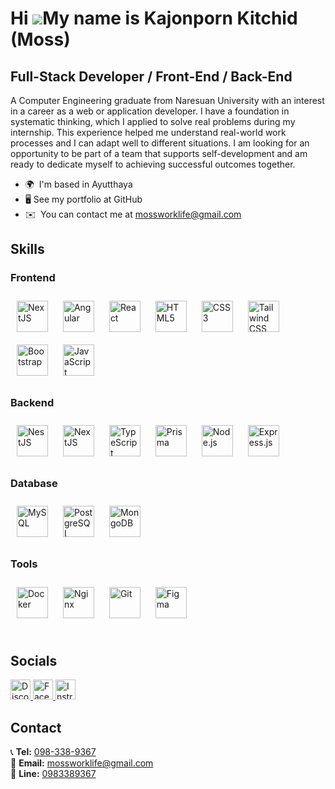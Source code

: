 Hi ![](https://user-images.githubusercontent.com/18350557/176309783-0785949b-9127-417c-8b55-ab5a4333674e.gif)My name is Kajonporn Kitchid (Moss)
================================================================================================================================================

Full-Stack Developer / Front-End / Back-End
-------------------------------------------

A Computer Engineering graduate from Naresuan University with an interest in a career as a web or application developer. I have a foundation in systematic thinking, which I applied to solve real problems during my internship. This experience helped me understand real-world work processes and I can adapt well to different situations. I am looking for an opportunity to be part of a team that supports self-development and am ready to dedicate myself to achieving successful outcomes together.

* 🌍  I'm based in Ayutthaya
* 🖥️  See my portfolio at GitHub 
* ✉️  You can contact me at [mossworklife@gmail.com](mailto:mossworklife@gmail.com)

## Skills 




### Frontend  
<div align="left">  
<a href="https://nextjs.org/" target="_blank"><img style="margin: 10px" src="https://profilinator.rishav.dev/skills-assets/nextjs.png" alt="NextJS" height="50" /></a>  
<a href="https://angular.io/" target="_blank"><img style="margin: 10px" src="https://profilinator.rishav.dev/skills-assets/angularjs-original.svg" alt="Angular" height="50" /></a>  
<a href="https://reactjs.org/" target="_blank"><img style="margin: 10px" src="https://profilinator.rishav.dev/skills-assets/react-original-wordmark.svg" alt="React" height="50" /></a>  
<a href="https://en.wikipedia.org/wiki/HTML5" target="_blank"><img style="margin: 10px" src="https://profilinator.rishav.dev/skills-assets/html5-original-wordmark.svg" alt="HTML5" height="50" /></a>  
<a href="https://www.w3schools.com/css/" target="_blank"><img style="margin: 10px" src="https://profilinator.rishav.dev/skills-assets/css3-original-wordmark.svg" alt="CSS3" height="50" /></a>  
<a href="https://www.tailwindcss.com/" target="_blank"><img style="margin: 10px" src="https://profilinator.rishav.dev/skills-assets/tailwindcss.svg" alt="Tailwind CSS" height="50" /></a>  
<a href="https://getbootstrap.com/docs/3.4/javascript/" target="_blank"><img style="margin: 10px" src="https://profilinator.rishav.dev/skills-assets/bootstrap-plain.svg" alt="Bootstrap" height="50" /></a>  
<a href="https://www.javascript.com/" target="_blank"><img style="margin: 10px" src="https://profilinator.rishav.dev/skills-assets/javascript-original.svg" alt="JavaScript" height="50" /></a>  
</div>  



### Backend  
<div align="left">  
<a href="https://nestjs.com/" target="_blank"><img style="margin: 10px" src="https://profilinator.rishav.dev/skills-assets/nestjs.svg" alt="NestJS" height="50" /></a>  
<a href="https://nextjs.org/" target="_blank"><img style="margin: 10px" src="https://profilinator.rishav.dev/skills-assets/nextjs.png" alt="NextJS" height="50" /></a>  
<a href="https://www.typescriptlang.org/" target="_blank"><img style="margin: 10px" src="https://profilinator.rishav.dev/skills-assets/typescript-original.svg" alt="TypeScript" height="50" /></a>  
<a href="https://www.prisma.io/" target="_blank"><img style="margin: 10px" src="https://profilinator.rishav.dev/skills-assets/prisma.png" alt="Prisma" height="50" /></a>  
<a href="https://nodejs.org/" target="_blank"><img style="margin: 10px" src="https://profilinator.rishav.dev/skills-assets/nodejs-original-wordmark.svg" alt="Node.js" height="50" /></a>  
<a href="https://expressjs.com/" target="_blank"><img style="margin: 10px" src="https://profilinator.rishav.dev/skills-assets/express-original-wordmark.svg" alt="Express.js" height="50" /></a>  
</div>  



### Database  
<div align="left">  
<a href="https://www.mysql.com/" target="_blank"><img style="margin: 10px" src="https://profilinator.rishav.dev/skills-assets/mysql-original-wordmark.svg" alt="MySQL" height="50" /></a>  
<a href="https://www.postgresql.org/" target="_blank"><img style="margin: 10px" src="https://profilinator.rishav.dev/skills-assets/postgresql-original-wordmark.svg" alt="PostgreSQL" height="50" /></a>  
<a href="https://www.mongodb.com/" target="_blank"><img style="margin: 10px" src="https://profilinator.rishav.dev/skills-assets/mongodb-original-wordmark.svg" alt="MongoDB" height="50" /></a>  
</div>  



### Tools  
<div align="left">  
<a href="https://www.docker.com/" target="_blank"><img style="margin: 10px" src="https://profilinator.rishav.dev/skills-assets/docker-original-wordmark.svg" alt="Docker" height="50" /></a>  
<a href="https://www.nginx.com/" target="_blank"><img style="margin: 10px" src="https://profilinator.rishav.dev/skills-assets/nginx-original.svg" alt="Nginx" height="50" /></a>  
<a href="https://github.com/" target="_blank"><img style="margin: 10px" src="https://profilinator.rishav.dev/skills-assets/git-scm-icon.svg" alt="Git" height="50" /></a>  
<a href="https://www.figma.com/" target="_blank"><img style="margin: 10px" src="https://profilinator.rishav.dev/skills-assets/figma-icon.svg" alt="Figma" height="50" /></a>  
</div>


<br/>  


## Socials

<p align="left"> <a href="https://discord.com/users/kainoy.com" target="_blank" rel="noreferrer">
        <picture>
            <source media="(prefers-color-scheme: dark)"
                srcset="https://raw.githubusercontent.com/danielcranney/readme-generator/main/public/icons/socials/discord-dark.svg" />
            <source media="(prefers-color-scheme: light)"
                srcset="https://raw.githubusercontent.com/danielcranney/readme-generator/main/public/icons/socials/discord.svg" />
            <img src="https://raw.githubusercontent.com/danielcranney/readme-generator/main/public/icons/socials/discord.svg"
                width="32" height="32" alt="Discord" title="Discord" />
        </picture>
    </a> <a href="https://www.facebook.com/mosreview" target="_blank" rel="noreferrer">
        <picture>
            <source media="(prefers-color-scheme: dark)"
                srcset="https://raw.githubusercontent.com/danielcranney/readme-generator/main/public/icons/socials/facebook-dark.svg" />
            <source media="(prefers-color-scheme: light)"
                srcset="https://raw.githubusercontent.com/danielcranney/readme-generator/main/public/icons/socials/facebook.svg" />
            <img src="https://raw.githubusercontent.com/danielcranney/readme-generator/main/public/icons/socials/facebook.svg"
                width="32" height="32" alt="Facebook" title="Facebook" />
        </picture>
    </a> <a href="http://www.instagram.com/mosskjp._" target="_blank" rel="noreferrer">
        <picture>
            <source media="(prefers-color-scheme: dark)"
                srcset="https://raw.githubusercontent.com/danielcranney/readme-generator/main/public/icons/socials/instagram-dark.svg" />
            <source media="(prefers-color-scheme: light)"
                srcset="https://raw.githubusercontent.com/danielcranney/readme-generator/main/public/icons/socials/instagram.svg" />
            <img src="https://raw.githubusercontent.com/danielcranney/readme-generator/main/public/icons/socials/instagram.svg"
                width="32" height="32" alt="Instragram" title="Instragram" />
        </picture>
    </a></p>

## Contact

<p align="left">

📞 **Tel:** [098-338-9367](tel:0983389367)  
📧 **Email:** [mossworklife@gmail.com](mailto:mossworklife@gmail.com)  
💬 **Line:** [0983389367](https://line.me/ti/p/~0983389367)

</p>
